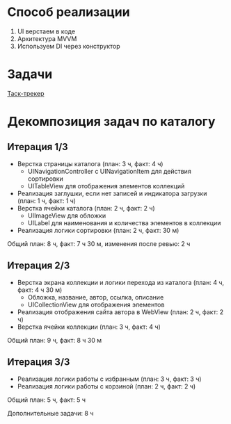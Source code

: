 # Способ реализации

1. UI верстаем в коде
2. Архитектура MVVM
3. Используем DI через конструктор

# Задачи

[Таск-трекер](https://github.com/users/kover/projects/3/views/1)

#  Декомпозиция задач по каталогу

## Итерация 1/3

 - Верстка страницы каталога (план: 3 ч, факт: 4 ч)
    - UINavigationController с UINavigationItem для действия сортировки
    - UITableView для отображения элементов коллекций
 - Реализация заглушки, если нет записей и индикатора загрузки (план: 1 ч, факт: 1 ч)
 - Верстка ячейки каталога (план: 2 ч, факт: 2 ч)
    - UIImageView для обложки
    - UILabel для наименования и количества элементов в коллекции
 - Реализация логики сортировки (план: 2 ч, факт: 30 м)
 
 Общий план: 8 ч, факт: 7 ч 30 м, изменения после ревью: 2 ч

## Итерация 2/3

 - Верстка экрана коллекции и логики перехода из каталога (план: 4 ч, факт: 4 ч 30 м)
    - Обложка, название, автор, ссылка, описание
    - UICollectionView для отображения элементов
 - Реализация отображения сайта автора в WebView (план: 2 ч, факт: 2 ч)
 - Верстка ячейки коллекции (план: 3 ч, факт: 4 ч)
 
 Общий план: 9 ч, факт: 8 ч 30 м

## Итерация 3/3

 - Реализация логики работы с избранным (план: 3 ч, факт: 3 ч)
 - Реализация логики работы с корзиной (план: 2 ч, факт: 2 ч)

 Общий план: 5 ч, факт: 5 ч
 
 Дополнительные задачи: 8 ч

